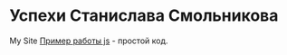 # Успехи Станислава Смольникова
My Site
[Пример работы js](https://begov.github.io/src/, "Пример моего кода") - простой код.
